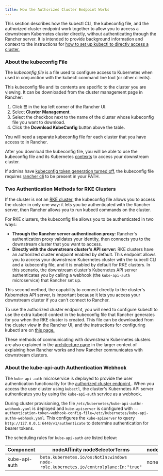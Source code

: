 ```yaml
---
title: How the Authorized Cluster Endpoint Works
---
```


<head>
  <link rel="canonical" href="https://ranchermanager.docs.rancher.com/how-to-guides/new-user-guides/manage-clusters/access-clusters/authorized-cluster-endpoint"/>
</head>

This section describes how the kubectl CLI, the kubeconfig file, and the authorized cluster endpoint work together to allow you to access a downstream Kubernetes cluster directly, without authenticating through the Rancher server. It is intended to provide background information and context to the instructions for [how to set up kubectl to directly access a cluster.](use-kubectl-and-kubeconfig.md#authenticating-directly-with-a-downstream-cluster)

### About the kubeconfig File

The _kubeconfig file_ is a file used to configure access to Kubernetes when used in conjunction with the kubectl command line tool (or other clients).

This kubeconfig file and its contents are specific to the cluster you are viewing. It can be downloaded from the cluster management page in Rancher:

1. Click **☰** in the top left corner of the Rancher UI.
1. Select **Cluster Management**.
1. Select the checkbox next to the name of the cluster whose kubeconfig file you want to download.
1. Click the **Download KubeConfig** button above the table.

You will need a separate kubeconfig file for each cluster that you have access to in Rancher.

After you download the kubeconfig file, you will be able to use the kubeconfig file and its Kubernetes [contexts](https://kubernetes.io/docs/reference/kubectl/cheatsheet/#kubectl-context-and-configuration) to access your downstream cluster.

If admins have [kubeconfig token generation turned off](../../../../reference-guides/about-the-api/api-tokens.md#disable-tokens-in-generated-kubeconfigs), the kubeconfig file requires [rancher cli](./authorized-cluster-endpoint.md) to be present in your PATH.

### Two Authentication Methods for RKE Clusters

If the cluster is not an [RKE cluster,](../../../../pages-for-subheaders/launch-kubernetes-with-rancher.md) the kubeconfig file allows you to access the cluster in only one way: it lets you be authenticated with the Rancher server, then Rancher allows you to run kubectl commands on the cluster.

For RKE clusters, the kubeconfig file allows you to be authenticated in two ways:

- **Through the Rancher server authentication proxy:** Rancher's authentication proxy validates your identity, then connects you to the downstream cluster that you want to access.
- **Directly with the downstream cluster's API server:** RKE clusters have an authorized cluster endpoint enabled by default. This endpoint allows you to access your downstream Kubernetes cluster with the kubectl CLI and a kubeconfig file, and it is enabled by default for RKE clusters. In this scenario, the downstream cluster's Kubernetes API server authenticates you by calling a webhook (the `kube-api-auth` microservice) that Rancher set up.

This second method, the capability to connect directly to the cluster's Kubernetes API server, is important because it lets you access your downstream cluster if you can't connect to Rancher.

To use the authorized cluster endpoint, you will need to configure kubectl to use the extra kubectl context in the kubeconfig file that Rancher generates for you when the RKE cluster is created. This file can be downloaded from the cluster view in the Rancher UI, and the instructions for configuring kubectl are on [this page.](use-kubectl-and-kubeconfig.md#authenticating-directly-with-a-downstream-cluster)

These methods of communicating with downstream Kubernetes clusters are also explained in the [architecture page](../../../../reference-guides/rancher-manager-architecture/communicating-with-downstream-user-clusters.md) in the larger context of explaining how Rancher works and how Rancher communicates with downstream clusters.

### About the kube-api-auth Authentication Webhook

The `kube-api-auth` microservice is deployed to provide the user authentication functionality for the [authorized cluster endpoint,](../../../../reference-guides/rancher-manager-architecture/communicating-with-downstream-user-clusters.md#4-authorized-cluster-endpoint). When you access the user cluster using `kubectl`, the cluster's Kubernetes API server authenticates you by using the `kube-api-auth` service as a webhook.

During cluster provisioning, the file `/etc/kubernetes/kube-api-authn-webhook.yaml` is deployed and `kube-apiserver` is configured with `--authentication-token-webhook-config-file=/etc/kubernetes/kube-api-authn-webhook.yaml`. This configures the `kube-apiserver` to query `http://127.0.0.1:6440/v1/authenticate` to determine authentication for bearer tokens.

The scheduling rules for `kube-api-auth` are listed below:

| Component            | nodeAffinity nodeSelectorTerms             | nodeSelector | Tolerations                                                                    |
| -------------------- | ------------------------------------------ | ------------ | ------------------------------------------------------------------------------ |
| kube-api-auth        | `beta.kubernetes.io/os:NotIn:windows`<br/>`node-role.kubernetes.io/controlplane:In:"true"` | none         | `operator:Exists`              |
